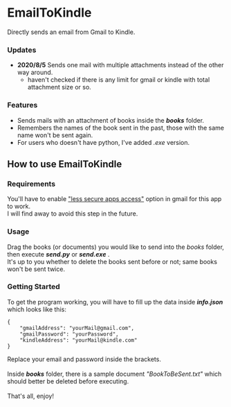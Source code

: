 # EmailToKindle
Directly sends an email from Gmail to Kindle.

### Updates

* **2020/8/5** Sends one mail with multiple attachments instead of the other way around. 
  * haven't checked if there is any limit for gmail or kindle with total attachment size or so.

### Features

* Sends mails with an attachment of books inside the _**books**_ folder.
* Remembers the names of the book sent in the past, those with the same name won't be sent again. 
* For users who doesn't have python, I've added *.exe* version.

## How to use EmailToKindle

### Requirements

You'll have to enable ["less secure apps access"](https://myaccount.google.com/lesssecureapps) option in gmail for this app to work.\
I will find away to avoid this step in the future.

### Usage

Drag the books (or documents) you would like to send into the *books* folder, then execute _**send.py**_ or _**send.exe**_ .\
It's up to you whether to delete the books sent before or not; same books won't be sent twice.

### Getting Started

To get the program working, you will have to fill up the data inside _**info.json**_ which looks like this:
``` 
{
    "gmailAddress": "yourMail@gmail.com",
    "gmailPassword": "yourPassword",
    "kindleAddress": "yourMail@kindle.com"
}
```
Replace your email and password inside the brackets.\
\
Inside _**books**_ folder, there is a sample document *"BookToBeSent.txt"* which should better be deleted before executing.\
\
That's all, enjoy!










